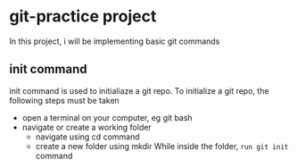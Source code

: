 # git-practice project

In this project, i will be implementing basic git commands

## init command
init command is used to initialiaze a git repo. To initialize a git repo, the following steps must be taken
* open a terminal on your computer, eg git bash
* navigate or create a working folder
    * navigate using cd command
    * create a new folder using mkdir
While inside the folder, `run git init `command

